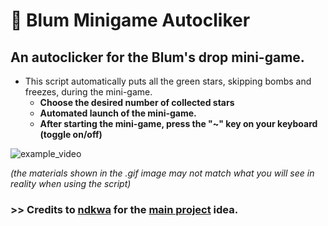 # 💚 Blum Minigame Autocliker

## An autoclicker for the Blum's drop mini-game. 

- This script automatically puts all the green stars, skipping bombs and freezes, during the mini-game.
  - **Choose the desired number of collected stars**
  - **Automated launch of the mini-game.**
  - **After starting the mini-game, press the "~" key on your keyboard (toggle on/off)**

![example_video](https://github.com/RGB-Outl4w/blum-minigame-autocliker/blob/2dcbdbc4363cac28817b85e87e6cfca28402fc48/src/gif-3.gif)

*(the materials shown in the .gif image may not match what you will see in reality when using the script)*

### >> Credits to [ndkwa](https://github.com/ndkwa) for the [main project](https://github.com/ndkwa/blum-autocliker) idea.
